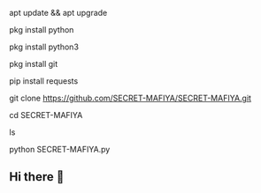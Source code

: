 apt update && apt upgrade 








pkg install python









pkg install python3







pkg install git 







pip install requests








git clone https://github.com/SECRET-MAFIYA/SECRET-MAFIYA.git










cd SECRET-MAFIYA










ls











python SECRET-MAFIYA.py









## Hi there 👋

<!--
**SECRET-MAFIYA/SECRET-MAFIYA** is a ✨ _special_ ✨ repository because its `README.md` (this file) appears on your GitHub profile.

Here are some ideas to get you started:

- 🔭 I’m currently working on ...
- 🌱 I’m currently learning ...
- 👯 I’m looking to collaborate on ...
- 🤔 I’m looking for help with ...
- 💬 Ask me about ...
- 📫 How to reach me: ...
- 😄 Pronouns: ...
- ⚡ Fun fact: ...
-->
